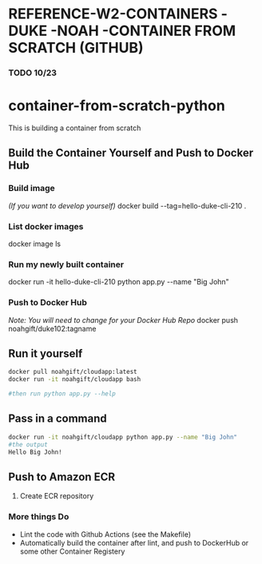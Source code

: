 # REFERENCE-W2-CONTAINERS -DUKE -NOAH -CONTAINER FROM SCRATCH (GITHUB)
### TODO 10/23

# container-from-scratch-python
This is building a container from scratch

## Build the Container Yourself and Push to Docker Hub

### Build image
*(If you want to develop yourself)* 
docker build --tag=hello-duke-cli-210 .

### List docker images
docker image ls

### Run my newly built container

docker run -it hello-duke-cli-210 python app.py --name "Big John"

### Push to Docker Hub

*Note:  You will need to change for your Docker Hub Repo*
docker push noahgift/duke102:tagname

## Run it yourself

```bash
docker pull noahgift/cloudapp:latest
docker run -it noahgift/cloudapp bash 

#then run python app.py --help
```

## Pass in a command

```bash
docker run -it noahgift/cloudapp python app.py --name "Big John"
#the output
Hello Big John!
```

## Push to Amazon ECR

1.  Create ECR repository


### More things Do

* Lint the code with Github Actions (see the Makefile)
* Automatically build the container after lint, and push to DockerHub or some other Container Registery



